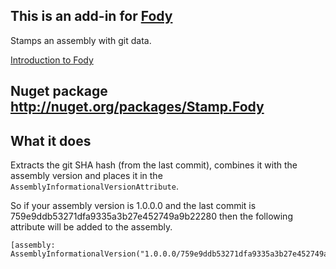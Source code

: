 ## This is an add-in for [Fody](https://github.com/SimonCropp/Fody/) 

Stamps an assembly with git data.

[Introduction to Fody](http://github.com/SimonCropp/Fody/wiki/SampleUsage)

## Nuget package http://nuget.org/packages/Stamp.Fody 

## What it does 

Extracts the git SHA hash (from the last commit), combines it with the assembly version and places it in the `AssemblyInformationalVersionAttribute`.

So if your assembly version is 1.0.0.0 and the last commit is 759e9ddb53271dfa9335a3b27e452749a9b22280 then the following attribute will be added to the  assembly.

    [assembly: AssemblyInformationalVersion("1.0.0.0/759e9ddb53271dfa9335a3b27e452749a9b22280")]
